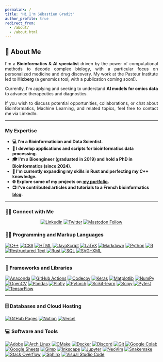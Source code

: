 ```yaml
---
permalink: /
title: "Hi I'm Sébastien Gradit"
author_profile: true
redirect_from: 
  - /about/
  - /about.html
---
```


  
<!-- \
&nbsp;
\
&nbsp;
    -->

<!-- I'm a Bioinformatics & AI specialist driven by the power of computational methods to decode complex biology, with a particular focus on personalized medicine and drug discovery. My work at the Pasteur Institute led to Hicberg (genomics tool, publication coming soon!). 

Currently, I'm applying and seeking to understand AI models for omics data to advance therapeutics and diagnostics. 


If you wish to discuss potential opportunities, collaborations, or chat about Bioinformatics, Machine Learning, and related topics, feel free to contact me via LinkedIn. -->

## 📖 About Me
<div style="text-align: justify">

I'm a **Bioinformatics & AI specialist** driven by the power of computational methods to decode complex biology, with a particular focus on personalized medicine and drug discovery. My work at the Pasteur Institute led to **Hicberg** (a genomics tool, with a publication coming soon!).

Currently, I'm applying and seeking to understand **AI models for omics data** to advance therapeutics and diagnostics.

If you wish to discuss potential opportunities, collaborations, or chat about Bioinformatics, Machine Learning, and related topics, feel free to contact me via LinkedIn.
</div>

---

### My Expertise

* **💻 I'm a Bioinformatician and Data Scientist.**
* **🧬 I develop applications and scripts for bioinformatics data processing.**
* **🎓 I'm a Bioengineer (graduated in 2019) and hold a PhD in Bioinformatics (since 2024).**
* **🌱 I'm currently expanding my skills in Rust and perfecting my C++ knowledge.**
* **🌐 Explore some of my projects on [my portfolio](https://sebastiengradit.com).**
* **📺 I've contributed articles and tutorials to a French bioinformatics [blog](https://bioinfo-fr.net/).**

---

### 🙋‍♂️ Connect with Me

<p align="center">
  <a href="https://www.linkedin.com/in/sebastien-gradit/"><img alt="LinkedIn" title="LinkedIn" src="https://img.shields.io/badge/-LinkedIn-0077B5?style=for-the-badge&logo=linkedin&logoColor=white"/></a>
  <a href="https://twitter.com/segradit"><img alt="Twitter" title="Twitter" src="https://img.shields.io/badge/-Twitter-1DA1F2?style=for-the-badge&logo=twitter&logoColor=white"></a>
  <a href="https://twitter.com/segradit"><img alt="Mastodon Follow" src="https://img.shields.io/mastodon/follow/109359694716296390?domain=genomic.social&style=for-the-badge&logoColor=6364FF&label=Mastodon&labelColor=%236364FF&color=%236364FF"></a>
</p>


### 👨‍💻 Programming and Markup Languages

<p>
      <a href="https://github.com/search?q=user%3sebgra+language%3Acpp"><img alt="C++" src="https://custom-icon-badges.demolab.com/badge/C++-9C033A.svg?logo=cpp2&logoColor=white"></a>
      <a href="https://github.com/search?q=user%3sebgra+language%3Acss"><img alt="CSS" src="https://img.shields.io/badge/CSS-1572B6.svg?logo=css3&logoColor=white"></a>
      <a href="https://github.com/search?q=user%3sebgra+language%3Ahtml"><img alt="HTML" src="https://img.shields.io/badge/HTML-E34F26.svg?logo=html5&logoColor=white"></a>
      <a href="https://github.com/search?q=user%3sebgra+language%3Ajavascript"><img alt="JavaScript" src="https://img.shields.io/badge/JavaScript-F7DF1E.svg?logo=javascript&logoColor=black"></a>
      <a href="https://github.com/search?q=user%3sebgra+language%3Atex"><img alt="LaTeX" src="https://img.shields.io/badge/LaTeX-008080.svg?logo=LaTeX&logoColor=white"></a>
      <a href="https://github.com/search?q=user%3sebgra+language%3Amarkdown"><img alt="Markdown" src="https://img.shields.io/badge/Markdown-000000.svg?logo=markdown&logoColor=white"></a>
      <a href="https://github.com/search?q=user%sebgra+language%3Apython"><img alt="Python" src="https://img.shields.io/badge/Python-14354C.svg?logo=python&logoColor=white"></a>
      <a href="https://github.com/search?q=user%3sebgra+language%3Ar"><img alt="R" src="https://img.shields.io/badge/R-276DC3.svg?logo=r&logoColor=white"></a>
      <a href="https://github.com/search?q=user%3sebgra+language%3Arst"><img alt="Restructured Text" src="https://img.shields.io/badge/Restructured Text-3a4148.svg?logo=readthedocs&logoColor=white"></a>
      <a href = "https://github.com/search?q=user%3sebgra+language%3ARust"><img alt="Rust" src="https://img.shields.io/badge/Rust-%23000000.svg?e&logo=rust&logoColor=white"></a>
      <a href="https://github.com/search?q=user%3sebgra+language%3Asql"><img alt="SQL" src="https://custom-icon-badges.demolab.com/badge/SQL-025E8C.svg?logo=database&logoColor=white"></a>
      <a href="https://github.com/search?q=user%3sebgra+language%3Asvg"><img alt="SVG+XML" src="https://img.shields.io/badge/SVG%2BXML-e0982c.svg?logo=svg&logoColor=white"></a>
 </p>

---

### 🧰 Frameworks and Libraries

<p>
      <a href="#"><img alt="Anaconda" src="https://img.shields.io/badge/Anaconda-%2344A833.svg?&logo=anaconda&logoColor=white"></a>
      <a href="#"><img alt="GitHub Actions" src="https://img.shields.io/badge/GitHub%20Actions-2671E5.svg?logo=github%20actions&logoColor=white"></a>
      <a href="#"><img alt="Codecov" src="https://img.shields.io/badge/codecov-%23ff0077.svg?&logo=codecov&logoColor=white"></a>
      <a href="#"><img alt="Keras" src="https://img.shields.io/badge/Keras-%23D00000.svg?&logo=Keras&logoColor=white"></a>
      <a href="#"><img alt="Matplotlib" src="https://custom-icon-badges.demolab.com/badge/Matplotlib-71D291?logo=matplotlib&logoColor=fff"></a>
      <a href="#"><img alt="NumPy" src="https://img.shields.io/badge/Numpy-013243.svg?logo=numpy&logoColor=white"></a>
      <a href="#"><img alt="OpenCV" src="https://img.shields.io/badge/opencv-%23white.svg?&logo=opencv&logoColor=white"></a>
      <a href="#"><img alt="Pandas" src="https://img.shields.io/badge/Pandas-150458.svg?logo=pandas&logoColor=white"></a>
      <a href="#"><img alt="Plotly" src="https://img.shields.io/badge/Plotly-%233F4F75.svg?&logo=plotly&logoColor=white"></a>
      <a href="#"><img alt="Pytorch" src="https://img.shields.io/badge/PyTorch-%23EE4C2C.svg?&logo=PyTorch&logoColor=white"></a>
      <a href="#"><img alt="Scikit-learn" src="https://img.shields.io/badge/scikit--learn-%23F7931E.svg?&logo=scikit-learn&logoColor=white"></a>
      <a href="#"><img alt="Scipy" src="https://img.shields.io/badge/SciPy-%230C55A5.svg?logo=scipy&logoColor=%white"></a>
      <a href="#"><img alt="Pytest" src="https://img.shields.io/badge/Pytest-0A9EDC.svg?logo=pytest&logoColor=white"></a>
      <a href="#"><img alt="TensorFlow" src="https://img.shields.io/badge/TensorFlow-FF6F00.svg?logo=TensorFlow&logoColor=white"></a>
</p>

---

### 🗄️ Databases and Cloud Hosting

<p>
      <a href="#"><img alt="GitHub Pages" src="https://img.shields.io/badge/GitHub%20Pages-327FC7.svg?logo=github&logoColor=white"></a>
      <a href="#"><img alt="Notion" src="https://img.shields.io/badge/Notion-010101.svg?logo=notion&logoColor=white"></a>
      <a href="#"><img alt="Vercel" src="https://img.shields.io/badge/Vercel-000000.svg?logo=vercel&logoColor=white"></a>
</p>


### 💻 Software and Tools

<p>
      <a href="#"><img alt="Adobe" src="https://img.shields.io/badge/Adobe-FF0000.svg?logo=adobe&logoColor=white"></a>
      <a href="#"><img alt="Arch Linux" src="https://img.shields.io/badge/Arch%20Linux-1793D1.svg?logo=arch-linux&logoColor=white"></a>
      <a href="#"><img alt="CMake" src="https://img.shields.io/badge/CMake-%23008FBA.svg?&logo=cmake&logoColor=white"></a>
      <a href="#"><img alt="Docker" src="https://img.shields.io/badge/docker-%230db7ed.svg?&logo=docker&logoColor=white"></a>
      <a href="#"><img alt="Discord" src="https://img.shields.io/badge/-Discord-5865F2.svg?logo=discord&logoColor=white"></a>
      <a href="#"><img alt="Git" src="https://img.shields.io/badge/Git-F05033.svg?logo=git&logoColor=white"></a>
      <a href="#"><img alt="Google Colab" src="https://img.shields.io/badge/Google%20Colab-%23F9A825.svg?&logo=googlecolab&logoColor=white"></a>
      <a href="#"><img alt="Google Sheets" src="https://img.shields.io/badge/Sheets-34A853.svg?logo=google%20sheets&logoColor=white"></a>
      <a href="#"><img alt="Gimp" src="https://img.shields.io/badge/Gimp-657D8B?&logo=gimp&logoColor=FFFFFF"></a>
      <a href="#"><img alt="Inkscape" src="https://img.shields.io/badge/Inkscape-000000?logo=Inkscape&logoColor=white"></a>
      <a href="#"><img alt="Jupyter" src="https://img.shields.io/badge/Jupyter-F37626.svg?logo=Jupyter&logoColor=white"></a>
      <a href="#"><img alt="NeoVim" src="https://img.shields.io/badge/NeoVim-%2357A143.svg?&logo=neovim&logoColor=white"></a>
      <a href="#"><img alt="Snakemake" src="https://img.shields.io/badge/_-Snakemake-_?style=flat&logo=scrutinizerci&logoColor=white&logoSize=amd&color=%23039475ff&link=https%3A%2F%2Fsebgra.github.io%2Fhicberg%2F">
      <a href="#"><img alt="Stack Overflow" src="https://img.shields.io/badge/-Stack%20Overflow-FE7A16?logo=stack-overflow&logoColor=white"></a>
      <a href="#"><img alt="Sphinx" src="https://img.shields.io/badge/Sphinx-000?logo=sphinx&logoColor=fff)"></a>
      <a href="#"><img alt="Visual Studio Code" src="https://img.shields.io/badge/Visual%20Studio%20Code-0078d7.svg?logo=visual-studio-code&logoColor=white"></a>